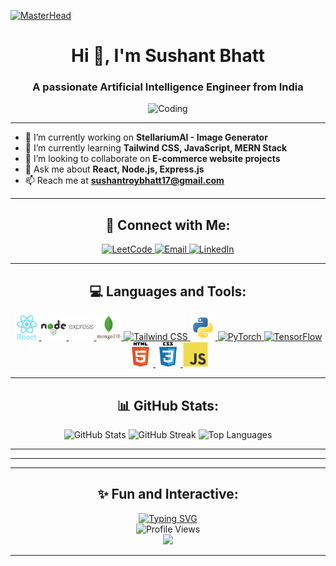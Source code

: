[![MasterHead](https://www.pramukhdigital.com/wp-content/uploads/2018/07/New-PNC-Animated-Banners.gif)](https://github.com/sushantroybhatt17)

<h1 align="center">Hi 👋, I'm Sushant Bhatt</h1>
<h3 align="center">A passionate Artificial Intelligence Engineer from India</h3>

<div align="center">
  <img alt="Coding" width="400" src="https://media.giphy.com/media/f3iwJFOVOwuy7K6FFw/giphy.gif" />
</div>

---

- 🔭 I’m currently working on **StellariumAI - Image Generator**
- 🌱 I’m currently learning **Tailwind CSS, JavaScript, MERN Stack**
- 👯 I’m looking to collaborate on **E-commerce website projects**
- 💬 Ask me about **React, Node.js, Express.js**
- 📫 Reach me at **sushantroybhatt17@gmail.com**

---

<h2 align="center">🚀 Connect with Me:</h2>
<p align="center">
  <a href="https://www.leetcode.com/sushantbhatt17" target="_blank">
    <img src="https://raw.githubusercontent.com/rahuldkjain/github-profile-readme-generator/master/src/images/icons/Social/leet-code.svg" alt="LeetCode" height="30" width="40" />
  </a>
  <a href="mailto:sushantkroy.dhn@gmail.com">
    <img src="https://img.icons8.com/color/48/000000/gmail--v1.png" alt="Email" height="30" width="40" />
  </a>
  <a href="https://www.linkedin.com/in/sushantkroy/" target="_blank">
    <img src="https://img.icons8.com/color/48/000000/linkedin.png" alt="LinkedIn" height="30" width="40" />
  </a>
</p>

---

<h2 align="center">💻 Languages and Tools:</h2>
<p align="center">
  <a href="https://reactjs.org/" target="_blank"> <img src="https://raw.githubusercontent.com/devicons/devicon/master/icons/react/react-original-wordmark.svg" alt="React" width="40" height="40"/> </a>
  <a href="https://nodejs.org/" target="_blank"> <img src="https://raw.githubusercontent.com/devicons/devicon/master/icons/nodejs/nodejs-original-wordmark.svg" alt="Node.js" width="40" height="40"/> </a>
  <a href="https://expressjs.com/" target="_blank"> <img src="https://raw.githubusercontent.com/devicons/devicon/master/icons/express/express-original-wordmark.svg" alt="Express.js" width="40" height="40"/> </a>
  <a href="https://www.mongodb.com/" target="_blank"> <img src="https://raw.githubusercontent.com/devicons/devicon/master/icons/mongodb/mongodb-original-wordmark.svg" alt="MongoDB" width="40" height="40"/> </a>
  <a href="https://tailwindcss.com/" target="_blank"> <img src="https://www.vectorlogo.zone/logos/tailwindcss/tailwindcss-icon.svg" alt="Tailwind CSS" width="40" height="40"/> </a>
  <a href="https://www.python.org" target="_blank"> <img src="https://raw.githubusercontent.com/devicons/devicon/master/icons/python/python-original.svg" alt="Python" width="40" height="40"/> </a>
  <a href="https://pytorch.org/" target="_blank"> <img src="https://www.vectorlogo.zone/logos/pytorch/pytorch-icon.svg" alt="PyTorch" width="40" height="40"/> </a>
  <a href="https://www.tensorflow.org" target="_blank"> <img src="https://www.vectorlogo.zone/logos/tensorflow/tensorflow-icon.svg" alt="TensorFlow" width="40" height="40"/> </a>
  <a href="https://html.spec.whatwg.org/" target="_blank"> <img src="https://raw.githubusercontent.com/devicons/devicon/master/icons/html5/html5-original-wordmark.svg" alt="HTML5" width="40" height="40"/> </a>
  <a href="https://www.w3.org/TR/CSS/" target="_blank"> <img src="https://raw.githubusercontent.com/devicons/devicon/master/icons/css3/css3-original-wordmark.svg" alt="CSS3" width="40" height="40"/> </a>
  <a href="https://www.javascript.com/" target="_blank"> <img src="https://raw.githubusercontent.com/devicons/devicon/master/icons/javascript/javascript-original.svg" alt="JavaScript" width="40" height="40"/> </a>
</p>

---

<h2 align="center">📊 GitHub Stats:</h2>
<div align="center">
  <img src="https://github-readme-stats.vercel.app/api?username=sushantbhatt17&show_icons=true&theme=radical" alt="GitHub Stats" />
  <img src="https://streak-stats.demolab.com?user=sushantbhatt17&theme=radical&hide_border=true" alt="GitHub Streak" />
  <img src="https://github-readme-stats.vercel.app/api/top-langs?username=sushantbhatt17&show_icons=true&locale=en&layout=compact&theme=radical" alt="Top Languages" />
</div>

---

---

---

<h2 align="center">✨ Fun and Interactive:</h2>
<div align="center">
  <!-- Typing Animation -->
  <a href="https://git.io/typing-svg">
    <img src="https://readme-typing-svg.demolab.com/?lines=Welcome+to+my+GitHub+profile!;AI+Engineer+and+Open+Source+Enthusiast;Always+Learning+Something+New!" alt="Typing SVG" />
  </a>
  <br>

  <!-- Profile Views Counter -->
  <img src="https://komarev.com/ghpvc/?username=sushantbhatt17&label=Profile%20Views&color=brightgreen&style=flat" alt="Profile Views" />
  <br>

<img src="https://media.giphy.com/media/qgQUggAC3Pfv687qPC/giphy.gif" width="500">



---

